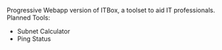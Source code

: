 Progressive Webapp version of ITBox, a toolset to aid IT professionals.
Planned Tools:
- Subnet Calculator
- Ping Status
